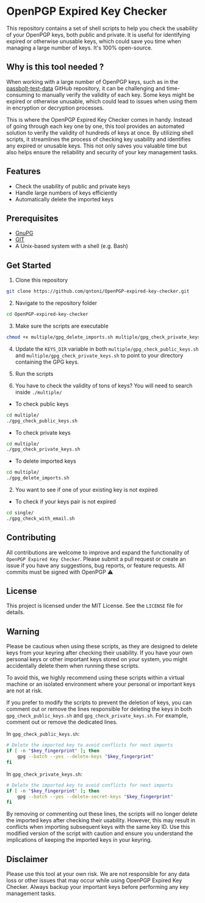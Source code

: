 # OpenPGP Expired Key Checker

This repository contains a set of shell scripts to help you check the usability of your OpenPGP keys, both public and private. It is useful for identifying expired or otherwise unusable keys, which could save you time when managing a large number of keys. It's 100% open-source.

## Why is this tool needed ?

When working with a large number of OpenPGP keys, such as in the [passbolt-test-data](https://github.com/passbolt/passbolt-test-data) GitHub repository, it can be challenging and time-consuming to manually verify the validity of each key. Some keys might be expired or otherwise unusable, which could lead to issues when using them in encryption or decryption processes.

This is where the OpenPGP Expired Key Checker comes in handy. Instead of going through each key one by one, this tool provides an automated solution to verify the validity of hundreds of keys at once. By utilizing shell scripts, it streamlines the process of checking key usability and identifies any expired or unusable keys. This not only saves you valuable time but also helps ensure the reliability and security of your key management tasks.

## Features
- Check the usability of public and private keys
- Handle large numbers of keys efficiently 
- Automatically delete the imported keys

## Prerequisites
- [GnuPG](https://gnupg.org)
- [GIT](https://git-scm.com/)
- A Unix-based system with a shell (e.g. Bash)

## Get Started

1. Clone this repository 
```bash
git clone https://github.com/qntoni/OpenPGP-expired-key-checker.git
```

2. Navigate to the repository folder
```bash
cd OpenPGP-expired-key-checker
```

3. Make sure the scripts are executable
```bash
chmod +x multiple/gpg_delete_imports.sh multiple/gpg_check_private_keys.sh multiple/gpg_check_public_keys.sh single/gpg_check_with_email.sh
```

4. Update the `KEYS_DIR` variable in both `multiple/gpg_check_public_keys.sh` and `multiple/gpg_check_private_keys.sh` to point to your directory containing the GPG keys.

5. Run the scripts 

1. You have to check the validity of tons of keys? You will need to search inside `./multiple/`

- To check public keys
```bash
cd multiple/
./gpg_check_public_keys.sh
```

- To check private keys
```bash
cd multiple/
./gpg_check_private_keys.sh
```

- To delete imported keys
```bash
cd multiple/
./gpg_delete_imports.sh
```

2. You want to see if one of your existing key is not expired

- To check if your keys pair is not expired
```bash
cd single/
./gpg_check_with_email.sh
```


## Contributing
All contributions are welcome to improve and expand the functionality of `OpenPGP Expired Key Checker`. Please submit a pull request or create an issue if you have any suggestions, bug reports, or feature requests. All commits must be signed with OpenPGP ⚠️

## License
This project is licensed under the MIT License. See the `LICENSE` file for details.

## Warning
Please be cautious when using these scripts, as they are designed to delete keys from your keyring after checking their usability. If you have your own personal keys or other important keys stored on your system, you might accidentally delete them when running these scripts.

To avoid this, we highly recommend using these scripts within a virtual machine or an isolated environment where your personal or important keys are not at risk.

If you prefer to modify the scripts to prevent the deletion of keys, you can comment out or remove the lines responsible for deleting the keys in both `gpg_check_public_keys.sh` and `gpg_check_private_keys.sh`. For example, comment out or remove the dedicated lines.

In `gpg_check_public_keys.sh`:

```bash
# Delete the imported key to avoid conflicts for next imports
if [ -n "$key_fingerprint" ]; then
    gpg --batch --yes --delete-keys "$key_fingerprint"
fi
```

In `gpg_check_private_keys.sh`:

```bash
# Delete the imported key to avoid conflicts for next imports
if [ -n "$key_fingerprint" ]; then
    gpg --batch --yes --delete-secret-keys "$key_fingerprint"
fi
```
By removing or commenting out these lines, the scripts will no longer delete the imported keys after checking their usability. However, this may result in conflicts when importing subsequent keys with the same key ID. Use this modified version of the script with caution and ensure you understand the implications of keeping the imported keys in your keyring.

## Disclaimer
Please use this tool at your own risk. We are not responsible for any data loss or other issues that may occur while using OpenPGP Expired Key Checker. Always backup your important keys before performing any key management tasks.